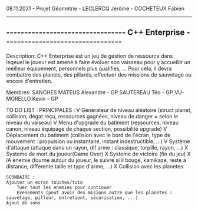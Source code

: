 08.11.2021  -  Projet Géométrie  -  LECLERCQ Jérôme - COCHETEUX Fabien


----------------------------------------------------------------------------------
--------------------------------- C++ Enterprise ---------------------------------
----------------------------------------------------------------------------------

Description:
    C++ Enterprise est un jeu de gestion de ressource dans leqeuel le joueur est amené à faire évoluer
    son vaisseau pour y accueillir un meilleur équipement, personnels plus qualifiés, ... Pour cela,
    il devra combattre des planets, des pillards, effectuer des missions de sauvetage ou encore
    d'entretien.


Membres:
    SANCHES MATEUS Alexandre - GP
    SAUTEREAU Téo - GP
    VU-MORELLO Kevin - GP



TO DO LIST :
    PRINCIPALES :
        V Générateur de niveau aléatoire (struct planet, collision, dégat reçu, ressources gagnées, niveau de danger = selon le niveau du vaiseau)
        V Menu d'upgrade du batiment (ressources, niveau canon, niveau équipage de chaque section, possibilité upgrade)
        V Déplacement du batiment (collision avec le bord de l'écran, type de mouvement : propulsion ou instantané, instant indestructible, ...)
        V Système d'attaque (attaque dans un rayon, dif arme : classique, torpille, rayon, ...)
	X Systeme de mort du joueur(Game Over)
	X Systeme de victoire (fin du jeu)
	X IA enemie (tourne autour du joueur, le suivre si il bouge, kamikaze, reste à distance, differente taille et type d'arme, ...)
	X Collision avec les planetes


    SCONDAIRE :
	Ajouter un ecran touches/tuto
        Tuer tout les enemies pour continuer
        Evenements (peut avoir des misions autre que les planetes : sauvetage, pilleur, entretient, sécurisation, ...)
	Ajout de sons

